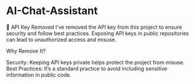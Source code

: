 # AI-Chat-Assistant
🔑 API Key Removed
I’ve removed the API key from this project to ensure security and follow best practices. Exposing API keys in public repositories can lead to unauthorized access and misuse.

Why Remove It?

Security: Keeping API keys private helps protect the project from misuse.
Best Practices: It’s a standard practice to avoid including sensitive information in public code.


